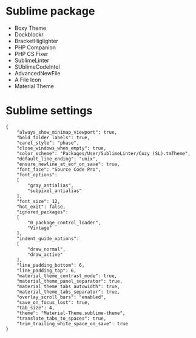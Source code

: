 # Sublime package

* Boxy Theme
* Dockblockr
* BracketHiglighter
* PHP Companion
* PHP CS Fixer
* SublimeLinter
* SUblimeCodeIntel
* AdvancedNewFile
* A File Icon
* Material Theme

# Sublime settings
```
{
	"always_show_minimap_viewport": true,
	"bold_folder_labels": true,
	"caret_style": "phase",
	"close_windows_when_empty": true,
	"color_scheme": "Packages/User/SublimeLinter/Cozy (SL).tmTheme",
	"default_line_ending": "unix",
	"ensure_newline_at_eof_on_save": true,
	"font_face": "Source Code Pro",
	"font_options":
	[
		"gray_antialias",
		"subpixel_antialias"
	],
	"font_size": 12,
	"hot_exit": false,
	"ignored_packages":
	[
		"0_package_control_loader",
		"Vintage"
	],
	"indent_guide_options":
	[
		"draw_normal",
		"draw_active"
	],
	"line_padding_bottom": 6,
	"line_padding_top": 6,
	"material_theme_contrast_mode": true,
	"material_theme_panel_separator": true,
	"material_theme_tabs_autowidth": true,
	"material_theme_tabs_separator": true,
	"overlay_scroll_bars": "enabled",
	"save_on_focus_lost": true,
	"tab_size": 4,
	"theme": "Material-Theme.sublime-theme",
	"translate_tabs_to_spaces": true,
	"trim_trailing_white_space_on_save": true
}

```
